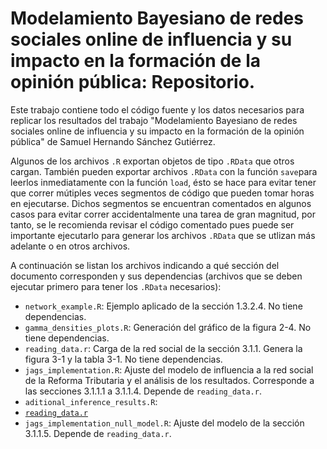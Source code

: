 # Modelamiento Bayesiano de redes sociales online de influencia y su impacto en la formación de la opinión pública: Repositorio.

Este trabajo contiene todo el código fuente y los datos necesarios para replicar los resultados del trabajo "Modelamiento Bayesiano de redes sociales online de influencia y su impacto en la formación de la opinión pública" de Samuel Hernando Sánchez Gutiérrez.

Algunos de los archivos `.R` exportan objetos de tipo `.RData` que otros cargan. También pueden exportar archivos `.RData` con la función `save`para leerlos inmediatamente con la función `load`, ésto se hace para evitar tener que correr mútiples veces segmentos de código que pueden tomar horas en ejecutarse. Dichos segmentos se encuentran comentados en algunos casos para evitar correr accidentalmente una tarea de gran magnitud, por tanto, se le recomienda revisar el código comentado pues puede ser importante ejecutarlo para generar los archivos `.RData` que se utlizan más adelante o en otros archivos.

A continuación se listan los archivos indicando a qué sección del documento corresponden y sus dependencias (archivos que se deben ejecutar primero para tener los `.RData` necesarios):

* `network_example.R`: Ejemplo aplicado de la sección 1.3.2.4. No tiene dependencias.
* `gamma_densities_plots.R`: Generación del gráfico de la figura 2-4. No tiene dependencias.
* `reading_data.r`: Carga de la red social de la sección 3.1.1. Genera la figura 3-1 y la tabla 3-1. No tiene dependencias. 
* `jags_implementation.R`: Ajuste del modelo de influencia a la red social de la Reforma Tributaria y el análisis de los resultados. Corresponde a las secciones 3.1.1.1 a 3.1.1.4. Depende de `reading_data.r`.
* `aditional_inference_results.R`:
* [`reading_data.r`](/reading_data.r) 
* `jags_implementation_null_model.R`: Ajuste del modelo de la sección 3.1.1.5. Depende de `reading_data.r`.
